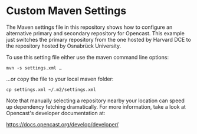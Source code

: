 Custom Maven Settings
=====================

The Maven settings file in this repository shows how to configure an
alternative primary and secondary repository for Opencast. This example just
switches the primary repository from the one hosted by Harvard DCE to the
repository hosted by Osnabrück University.

To use this setting file either use the maven command line options:

    mvn -s settings.xml …

…or copy the file to your local maven folder:

    cp settings.xml ~/.m2/settings.xml

Note that manually selecting a repository nearby your location can speed up
dependency fetching dramatically. For more information, take a look at
Opencast's developer documentation at:

  https://docs.opencast.org/develop/developer/
